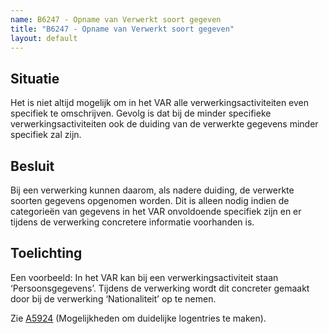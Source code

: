 ```yaml
---
name: B6247 - Opname van Verwerkt soort gegeven
title: "B6247 - Opname van Verwerkt soort gegeven"
layout: default
---
```

## Situatie
Het is niet altijd mogelijk om in het VAR alle verwerkingsactiviteiten even specifiek te omschrijven. Gevolg is dat bij de minder specifieke verwerkingsactiviteiten ook de duiding van de verwerkte gegevens minder specifiek zal zijn.

## Besluit
Bij een verwerking kunnen daarom, als nadere duiding, de verwerkte soorten gegevens opgenomen worden.
Dit is alleen nodig indien de categorieën van gegevens in het VAR onvoldoende specifiek zijn en er tijdens de verwerking concretere informatie voorhanden is.

## Toelichting
Een voorbeeld: In het VAR kan bij een verwerkingsactiviteit staan ‘Persoonsgegevens’. Tijdens de verwerking wordt dit concreter gemaakt door bij de verwerking ‘Nationaliteit’ op te nemen.

Zie [A5924](./5924.md) (Mogelijkheden om duidelijke logentries te maken).
